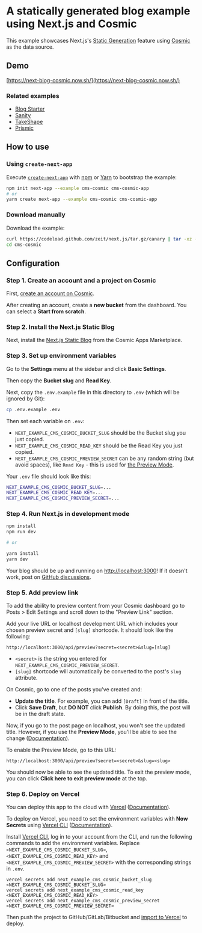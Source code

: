 # A statically generated blog example using Next.js and Cosmic

This example showcases Next.js's [Static Generation](https://nextjs.org/docs/basic-features/pages) feature using [Cosmic](https://cosmicjs.com/) as the data source.

## Demo

[https://next-blog-cosmic.now.sh/](https://next-blog-cosmic.now.sh/)

### Related examples

- [Blog Starter](/examples/blog-starter)
- [Sanity](/examples/cms-sanity)
- [TakeShape](/examples/cms-takeshape)
- [Prismic](/examples/cms-prismic)

## How to use

### Using `create-next-app`

Execute [`create-next-app`](https://github.com/zeit/next.js/tree/canary/packages/create-next-app) with [npm](https://docs.npmjs.com/cli/init) or [Yarn](https://yarnpkg.com/lang/en/docs/cli/create/) to bootstrap the example:

```bash
npm init next-app --example cms-cosmic cms-cosmic-app
# or
yarn create next-app --example cms-cosmic cms-cosmic-app
```

### Download manually

Download the example:

```bash
curl https://codeload.github.com/zeit/next.js/tar.gz/canary | tar -xz --strip=2 next.js-canary/examples/cms-cosmic
cd cms-cosmic
```

## Configuration

### Step 1. Create an account and a project on Cosmic

First, [create an account on Cosmic](https://cosmicjs.com).

After creating an account, create a **new bucket** from the dashboard. You can select a **Start from scratch**.

### Step 2. Install the Next.js Static Blog

Next, install the [Next.js Static Blog](https://www.cosmicjs.com/apps/nextjs-static-blog) from the Cosmic Apps Marketplace.

### Step 3. Set up environment variables

Go to the **Settings** menu at the sidebar and click **Basic Settings**.

Then copy the **Bucket slug** and **Read Key**.

Next, copy the `.env.example` file in this directory to `.env` (which will be ignored by Git):

```bash
cp .env.example .env
```

Then set each variable on `.env`:

- `NEXT_EXAMPLE_CMS_COSMIC_BUCKET_SLUG` should be the Bucket slug you just copied.
- `NEXT_EXAMPLE_CMS_COSMIC_READ_KEY` should be the Read Key you just copied.
- `NEXT_EXAMPLE_CMS_COSMIC_PREVIEW_SECRET` can be any random string (but avoid spaces), like `Read Key` - this is used for [the Preview Mode](https://nextjs.org/docs/advanced-features/preview-mode).

Your `.env` file should look like this:

```bash
NEXT_EXAMPLE_CMS_COSMIC_BUCKET_SLUG=...
NEXT_EXAMPLE_CMS_COSMIC_READ_KEY=...
NEXT_EXAMPLE_CMS_COSMIC_PREVIEW_SECRET=...
```

### Step 4. Run Next.js in development mode

```bash
npm install
npm run dev

# or

yarn install
yarn dev
```

Your blog should be up and running on [http://localhost:3000](http://localhost:3000)! If it doesn't work, post on [GitHub discussions](https://github.com/zeit/next.js/discussions).

### Step 5. Add preview link
To add the ability to preview content from your Cosmic dashboard go to Posts > Edit Settings and scroll down to the "Preview Link" section.

Add your live URL or localhost development URL which includes your chosen preview secret and `[slug]` shortcode. It should look like the following:

```
http://localhost:3000/api/preview?secret=<secret>&slug=[slug]
```

- `<secret>` is the string you entered for `NEXT_EXAMPLE_CMS_COSMIC_PREVIEW_SECRET`.
- `[slug]` shortcode will automatically be converted to the post's `slug` attribute.

On Cosmic, go to one of the posts you've created and:

- **Update the title**. For example, you can add `[Draft]` in front of the title.
- Click **Save Draft**, but **DO NOT** click **Publish**. By doing this, the post will be in the draft state.

Now, if you go to the post page on localhost, you won't see the updated title. However, if you use the **Preview Mode**, you'll be able to see the change ([Documentation](https://nextjs.org/docs/advanced-features/preview-mode)).

To enable the Preview Mode, go to this URL:

```
http://localhost:3000/api/preview?secret=<secret>&slug=<slug>
```

You should now be able to see the updated title. To exit the preview mode, you can click **Click here to exit preview mode** at the top.

### Step 6. Deploy on Vercel

You can deploy this app to the cloud with [Vercel](https://vercel.com/import?filter=next.js&utm_source=github&utm_medium=readme&utm_campaign=next-example) ([Documentation](https://nextjs.org/docs/deployment)).

To deploy on Vercel, you need to set the environment variables with **Now Secrets** using [Vercel CLI](https://vercel.com/download) ([Documentation](https://vercel.com/docs/now-cli#commands/secrets)).

Install [Vercel CLI](https://vercel.com/download), log in to your account from the CLI, and run the following commands to add the environment variables. Replace `<NEXT_EXAMPLE_CMS_COSMIC_BUCKET_SLUG>`, `<NEXT_EXAMPLE_CMS_COSMIC_READ_KEY>` and `<NEXT_EXAMPLE_CMS_COSMIC_PREVIEW_SECRET>` with the corresponding strings in `.env`.

```
vercel secrets add next_example_cms_cosmic_bucket_slug <NEXT_EXAMPLE_CMS_COSMIC_BUCKET_SLUG>
vercel secrets add next_example_cms_cosmic_read_key <NEXT_EXAMPLE_CMS_COSMIC_READ_KEY>
vercel secrets add next_example_cms_cosmic_preview_secret <NEXT_EXAMPLE_CMS_COSMIC_PREVIEW_SECRET>
```

Then push the project to GitHub/GitLab/Bitbucket and [import to Vercel](https://vercel.com/import?filter=next.js&utm_source=github&utm_medium=readme&utm_campaign=next-example) to deploy.
